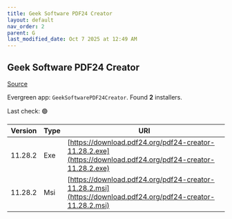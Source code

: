 ```yaml
---
title: Geek Software PDF24 Creator
layout: default
nav_order: 2
parent: G
last_modified_date: Oct 7 2025 at 12:49 AM
---
```


## Geek Software PDF24 Creator

[Source](https://tools.pdf24.org/en/creator/)

Evergreen app: `GeekSoftwarePDF24Creator`. Found **2** installers.

Last check: 🟢

| Version | Type | URI                                                                                                          |
| ------- | ---- | ------------------------------------------------------------------------------------------------------------ |
| 11.28.2 | Exe  | [https://download.pdf24.org/pdf24-creator-11.28.2.exe](https://download.pdf24.org/pdf24-creator-11.28.2.exe) |
| 11.28.2 | Msi  | [https://download.pdf24.org/pdf24-creator-11.28.2.msi](https://download.pdf24.org/pdf24-creator-11.28.2.msi) |
